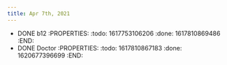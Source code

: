 ```yaml
---
title: Apr 7th, 2021
---
```


- DONE b12
:PROPERTIES:
:todo: 1617753106206
:done: 1617810869486
:END:
- DONE Doctor
:PROPERTIES:
:todo: 1617810867183
:done: 1620677396699
:END:
